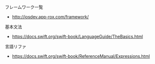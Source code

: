 フレームワーク一覧

- http://iosdev.app-rox.com/framework/


基本文法

- https://docs.swift.org/swift-book/LanguageGuide/TheBasics.html


言語リファ

- https://docs.swift.org/swift-book/ReferenceManual/Expressions.html
